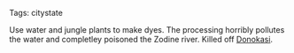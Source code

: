 Tags: citystate

Use water and jungle plants to make dyes. The processing horribly pollutes the water and completley poisoned the Zodine river. Killed off [Donokasi](Donokasi).